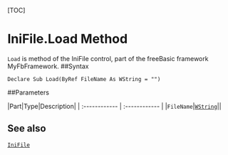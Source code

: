 [TOC]
# IniFile.Load Method

`Load` is method of the IniFile control, part of the freeBasic framework MyFbFramework.
##Syntax
```freeBasic
Declare Sub Load(ByRef FileName As WString = "")
```

##Parameters

|Part|Type|Description|
| :------------ | :------------ |
|`FileName`|[`WString`]("https://www.freebasic.net/wiki/KeyPgWString")||
## See also
[`IniFile`](IniFile.md)
